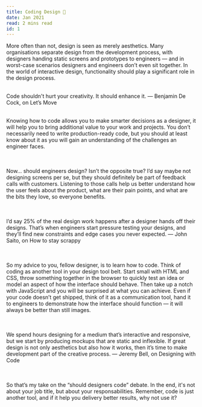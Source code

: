 ```yaml
---
title: Coding Design 🦄
date: Jan 2021
read: 2 mins read
id: 1
---
```


More often than not, design is seen as merely aesthetics. Many organisations separate design from the development process, with designers handing static screens and prototypes to engineers — and in worst-case scenarios designers and engineers don’t even sit together. In the world of interactive design, functionality should play a significant role in the design process.
<br />
<br />


Code shouldn't hurt your creativity. It should enhance it.
— Benjamin De Cock, on Let’s Move
<br />
<br />

Knowing how to code allows you to make smarter decisions as a designer, it will help you to bring additional value to your work and projects. You don’t necessarily need to write production-ready code, but you should at least know about it as you will gain an understanding of the challenges an engineer faces.
<br />
<br />
<br />

Now… should engineers design? Isn’t the opposite true? I’d say maybe not designing screens per se, but they should definitely be part of feedback calls with customers. Listening to those calls help us better understand how the user feels about the product, what are their pain points, and what are the bits they love, so everyone benefits.
<br />
<br />
<br />

I’d say 25% of the real design work happens after a designer hands off their designs. That’s when engineers start pressure testing your designs, and they’ll find new constraints and edge cases you never expected.
— John Saito, on How to stay scrappy
<br />
<br />
<br />

So my advice to you, fellow designer, is to learn how to code. Think of coding as another tool in your design tool belt. Start small with HTML and CSS, throw something together in the browser to quickly test an idea or model an aspect of how the interface should behave. Then take up a notch with JavaScript and you will be surprised at what you can achieve. Even if your code doesn’t get shipped, think of it as a communication tool, hand it to engineers to demonstrate how the interface should function — it will always be better than still images.
<br />
<br />
<br />


We spend hours designing for a medium that’s interactive and responsive, but we start by producing mockups that are static and inflexible. If great design is not only aesthetics but also how it works, then it’s time to make development part of the creative process.
— Jeremy Bell, on Designing with Code
<br />
<br />
<br />

So that’s my take on the “should designers code” debate. In the end, it's not about your job title, but about your responsabilities. Remember, code is just another tool, and if it help you delivery better results, why not use it?